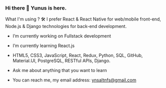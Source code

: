 ### Hi there 👋 Yunus is here.

What I'm using ? 🛠
I prefer React & React Native for web/mobile front-end, Node.js & Django technologies for back-end development.

* I’m currently working on Fullstack development

* I’m currently learning React.js

* HTML5, CSS3, JavaScript, React, Redux, Python, SQL, GitHub, Material.UI, PostgreSQL, RESTful APIs, Django.

* Ask me about anything that you want to learn

* You can reach me, my email address: ynsaltnfs@gmail.com
